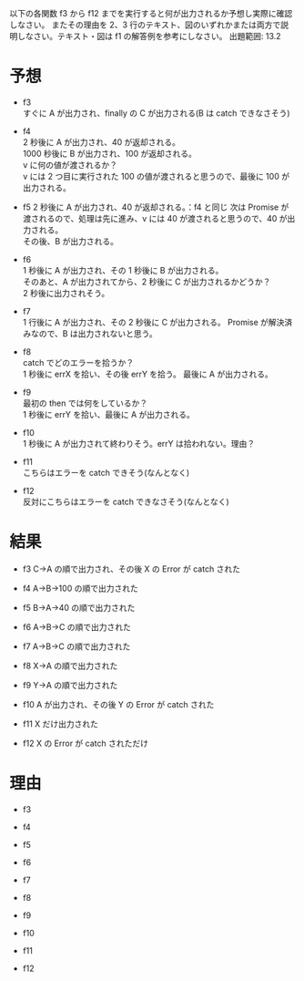 以下の各関数 f3 から f12 までを実行すると何が出力されるか予想し実際に確認しなさい。
またその理由を 2、3 行のテキスト、図のいずれかまたは両方で説明しなさい。テキスト・図は f1 の解答例を参考にしなさい。
出題範囲: 13.2

# 予想

- f3  
  すぐに A が出力され、finally の C が出力される(B は catch できなさそう)

- f4  
  2 秒後に A が出力され、40 が返却される。  
  1000 秒後に B が出力され、100 が返却される。  
  v に何の値が渡されるか？  
  v には 2 つ目に実行された 100 の値が渡されると思うので、最後に 100 が出力される。

- f5
  2 秒後に A が出力され、40 が返却される。：f4 と同じ
  次は Promise が渡されるので、処理は先に進み、v には 40 が渡されると思うので、40 が出力される。  
  その後、B が出力される。

- f6  
  1 秒後に A が出力され、その 1 秒後に B が出力される。  
  そのあと、A が出力されてから、2 秒後に C が出力されるかどうか？  
  2 秒後に出力されそう。

- f7  
  1 行後に A が出力され、その 2 秒後に C が出力される。
  Promise が解決済みなので、B は出力されないと思う。

- f8  
  catch でどのエラーを拾うか？  
  1 秒後に errX を拾い、その後 errY を拾う。
  最後に A が出力される。

- f9  
  最初の then では何をしているか？  
  1 秒後に errY を拾い、最後に A が出力される。

- f10  
  1 秒後に A が出力されて終わりそう。errY は拾われない。理由？

- f11  
  こちらはエラーを catch できそう(なんとなく)

- f12  
  反対にこちらはエラーを catch できなさそう(なんとなく)

# 結果

- f3
  C->A の順で出力され、その後 X の Error が catch された

- f4
  A->B->100 の順で出力された

- f5
  B->A->40 の順で出力された

- f6
  A->B->C の順で出力された

- f7
  A->B->C の順で出力された

- f8
  X->A の順で出力された

- f9
  Y->A の順で出力された

- f10
  A が出力され、その後 Y の Error が catch された

- f11
  X だけ出力された

- f12
  X の Error が catch されただけ

# 理由

- f3

- f4

- f5

- f6

- f7

- f8

- f9

- f10

- f11

- f12
